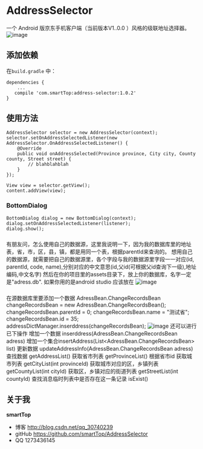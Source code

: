 # AddressSelector

一个 Android 版京东手机客户端（当前版本V1..0.0 ）风格的级联地址选择器。
     ![image](https://github.com/smartTop/AddressSelector/blob/master/screenshots/screenshot1.gif)
## 添加依赖

在`build.gradle` 中：

    dependencies {
        ...
       compile 'com.smartTop:address-selector:1.0.2'
    }
    
## 使用方法

    AddressSelector selector = new AddressSelector(context);
    selector.setOnAddressSelectedListener(new AddressSelector.OnAddressSelectedListener() {
        @Override
        public void onAddressSelected(Province province, City city, County county, Street street) {
            // blahblahblah
        }
    });
            
    View view = selector.getView();
    content.addView(view);
### BottomDialog

    BottomDialog dialog = new BottomDialog(context);
    dialog.setOnAddressSelectedListener(listener);
    dialog.show();
###
有朋友问，怎么使用自己的数据源，这里我说明一下，因为我的数据库里的地址表，省，市，区，县，镇，都是用同一个表，根据parentId来查询的。
想用自己的数据源，就需要把自己的数据源里，各个字段与我的数据源里字段一一对应(id, parentId, code, name),分别对应的中文意思(id,父id(可根据父id查询下一级),地址编码,中文名字)
然后在你的项目里的assets目录下，放上你的数据库，名字一定是"adress.db".
    如果你用的是android studio 应该放在
     ![image](https://github.com/smartTop/AddressSelector/blob/master/screenshots/screenshort2.png)
###
在源数据库里要添加一个数据
 AdressBean.ChangeRecordsBean changeRecordsBean = new AdressBean.ChangeRecordsBean();
        changeRecordsBean.parentId = 0;
        changeRecordsBean.name = "测试省";
        changeRecordsBean.id = 35;
        addressDictManager.inserddress(changeRecordsBean);
         ![image](https://github.com/smartTop/AddressSelector/blob/master/screenshots/screenshort3.png)
 还可以进行已下操作 增加一个数据 inserddress(AdressBean.ChangeRecordsBean adress)  增加一个集合insertAddress(List<AdressBean.ChangeRecordsBean> list)
 更新数据 updateAddressInfo(AdressBean.ChangeRecordsBean adress)
 查找数据 getAddressList()
 获取省市列表 getProvinceList()
 根据省市id 获取城市列表 getCityList(int  provinceId)
 获取城市对应的区，乡镇列表 getCountyList(int cityId)
 获取区，乡镇对应的街道列表 getStreetList(int countyId)
  查找消息临时列表中是否存在这一条记录  isExist()
## 关于我

**smartTop**

- 博客 http://blog.csdn.net/qq_30740239
- gitHub https://github.com/smartTop/AddressSelector
- QQ 1273436145
